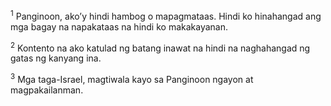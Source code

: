 <sup>1</sup>
Panginoon, akoʼy hindi hambog o mapagmataas. Hindi ko hinahangad ang mga bagay na napakataas na hindi ko makakayanan. 

<sup>2</sup>
Kontento na ako katulad ng batang inawat na hindi na naghahangad ng gatas ng kanyang ina. 

<sup>3</sup>
Mga taga-Israel, magtiwala kayo sa Panginoon ngayon at magpakailanman.